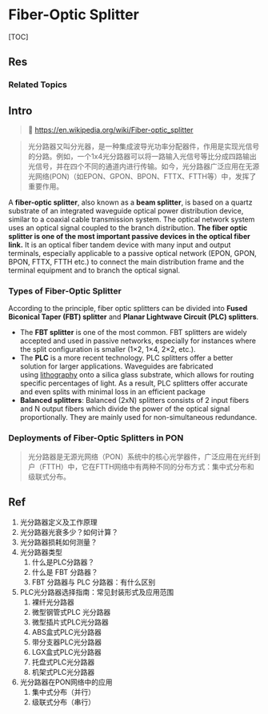 # Fiber-Optic Splitter

[TOC]



## Res
### Related Topics



## Intro
> 🔗 https://en.wikipedia.org/wiki/Fiber-optic_splitter

> 光分路器又叫分光器，是一种集成波导光功率分配器件，作用是实现光信号的分路。例如，一个1x4光分路器可以将一路输入光信号等比分成四路输出光信号，并在四个不同的通道内进行传输。如今，光分路器广泛应用在无源光网络(PON)（如EPON、GPON、BPON、FTTX、FTTH等）中，发挥了重要作用。

A **fiber-optic splitter**, also known as a **beam splitter**, is based on a quartz substrate of an integrated waveguide optical power distribution device, similar to a coaxial cable transmission system. The optical network system uses an optical signal coupled to the branch distribution. **The fiber optic splitter is one of the most important passive devices in the optical fiber link.** It is an optical fiber tandem device with many input and output terminals, especially applicable to a passive optical network (EPON, GPON, BPON, FTTX, FTTH etc.) to connect the main distribution frame and the terminal equipment and to branch the optical signal.


### Types of Fiber-Optic Splitter
According to the principle, fiber optic splitters can be divided into **Fused Biconical Taper (FBT) splitter** and **Planar Lightwave Circuit (PLC) splitters**.
- The **FBT splitter** is one of the most common. FBT splitters are widely accepted and used in passive networks, especially for instances where the split configuration is smaller (1×2, 1×4, 2×2, etc.).
- The **PLC** is a more recent technology. PLC splitters offer a better solution for larger applications. Waveguides are fabricated using [lithography](https://en.wikipedia.org/wiki/Lithography "Lithography") onto a silica glass substrate, which allows for routing specific percentages of light. As a result, PLC splitters offer accurate and even splits with minimal loss in an efficient package
- **Balanced splitters**: Balanced (2xN) splitters consists of 2 input fibers and N output fibers which divide the power of the optical signal proportionally. They are mainly used for non-simultaneous redundance. 


### Deployments of Fiber-Optic Splitters in PON

> 光分路器是无源光网络（PON）系统中的核心光学器件，广泛应用在光纤到户（FTTH）中，它在FTTH网络中有两种不同的分布方式：集中式分布和级联式分布。



## Ref
[Fiber-optic Splitter | Wikipedia]: https://en.wikipedia.org/wiki/Fiber-optic_splitter

[👍 一文读懂分光器知识（全）建议收藏！| 知乎]: https://zhuanlan.zhihu.com/p/549717895

1. 光分路器定义及工作原理
2. 光分路器光衰多少？如何计算？
3. 光分路器损耗如何测量？
4. 光分路器类型
	1. 什么是PLC分路器？
	2. 什么是 FBT 分路器？
	3. FBT 分路器与 PLC 分路器：有什么区别
5. PLC光分路器选择指南：常见封装形式及应用范围
	1. 裸纤光分路器
	2. 微型钢管式PLC 光分路器
	3. 微型插片式PLC光分路器
	4. ABS盒式PLC光分路器
	5. 带分支器PLC光分路器
	6. LGX盒式PLC光分路器
	7. 托盘式PLC光分路器
	8. 机架式PLC光分路器
6. 光分路器在PON网络中的应用
	1. 集中式分布（并行）
	2. 级联式分布（串行）